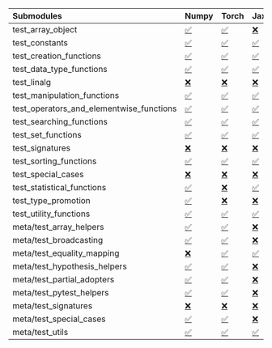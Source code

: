 | Submodules                               | Numpy                                                                                                                           | Torch                                                                                                                           | Jax                                                                                                                             | Tensorflow                                                                                                                      |
|:-----------------------------------------|:--------------------------------------------------------------------------------------------------------------------------------|:--------------------------------------------------------------------------------------------------------------------------------|:--------------------------------------------------------------------------------------------------------------------------------|:--------------------------------------------------------------------------------------------------------------------------------|
| test_array_object                        | <a href="https://github.com/unifyai/ivy/runs/8166126554?check_suite_focus=true" rel="noopener noreferrer" target="_blank">✅</a> | <a href="https://github.com/unifyai/ivy/runs/8166127900?check_suite_focus=true" rel="noopener noreferrer" target="_blank">✅</a> | <a href="https://github.com/unifyai/ivy/runs/8166128977?check_suite_focus=true" rel="noopener noreferrer" target="_blank">❌</a> | <a href="https://github.com/unifyai/ivy/runs/8166129767?check_suite_focus=true" rel="noopener noreferrer" target="_blank">✅</a> |
| test_constants                           | <a href="https://github.com/unifyai/ivy/runs/8166126584?check_suite_focus=true" rel="noopener noreferrer" target="_blank">✅</a> | <a href="https://github.com/unifyai/ivy/runs/8166127948?check_suite_focus=true" rel="noopener noreferrer" target="_blank">✅</a> | <a href="https://github.com/unifyai/ivy/runs/8166129020?check_suite_focus=true" rel="noopener noreferrer" target="_blank">✅</a> | <a href="https://github.com/unifyai/ivy/runs/8166129794?check_suite_focus=true" rel="noopener noreferrer" target="_blank">✅</a> |
| test_creation_functions                  | <a href="https://github.com/unifyai/ivy/runs/8166126618?check_suite_focus=true" rel="noopener noreferrer" target="_blank">✅</a> | <a href="https://github.com/unifyai/ivy/runs/8166127979?check_suite_focus=true" rel="noopener noreferrer" target="_blank">✅</a> | <a href="https://github.com/unifyai/ivy/runs/8166129086?check_suite_focus=true" rel="noopener noreferrer" target="_blank">✅</a> | <a href="https://github.com/unifyai/ivy/runs/8166129827?check_suite_focus=true" rel="noopener noreferrer" target="_blank">✅</a> |
| test_data_type_functions                 | <a href="https://github.com/unifyai/ivy/runs/8166126646?check_suite_focus=true" rel="noopener noreferrer" target="_blank">✅</a> | <a href="https://github.com/unifyai/ivy/runs/8166128016?check_suite_focus=true" rel="noopener noreferrer" target="_blank">✅</a> | <a href="https://github.com/unifyai/ivy/runs/8166129131?check_suite_focus=true" rel="noopener noreferrer" target="_blank">✅</a> | <a href="https://github.com/unifyai/ivy/runs/8166129856?check_suite_focus=true" rel="noopener noreferrer" target="_blank">✅</a> |
| test_linalg                              | <a href="https://github.com/unifyai/ivy/runs/8166126676?check_suite_focus=true" rel="noopener noreferrer" target="_blank">❌</a> | <a href="https://github.com/unifyai/ivy/runs/8166128057?check_suite_focus=true" rel="noopener noreferrer" target="_blank">❌</a> | <a href="https://github.com/unifyai/ivy/runs/8166129171?check_suite_focus=true" rel="noopener noreferrer" target="_blank">❌</a> | <a href="https://github.com/unifyai/ivy/runs/8166129885?check_suite_focus=true" rel="noopener noreferrer" target="_blank">❌</a> |
| test_manipulation_functions              | <a href="https://github.com/unifyai/ivy/runs/8166126719?check_suite_focus=true" rel="noopener noreferrer" target="_blank">✅</a> | <a href="https://github.com/unifyai/ivy/runs/8166128122?check_suite_focus=true" rel="noopener noreferrer" target="_blank">✅</a> | <a href="https://github.com/unifyai/ivy/runs/8166129215?check_suite_focus=true" rel="noopener noreferrer" target="_blank">✅</a> | <a href="https://github.com/unifyai/ivy/runs/8166129925?check_suite_focus=true" rel="noopener noreferrer" target="_blank">✅</a> |
| test_operators_and_elementwise_functions | <a href="https://github.com/unifyai/ivy/runs/8166126759?check_suite_focus=true" rel="noopener noreferrer" target="_blank">✅</a> | <a href="https://github.com/unifyai/ivy/runs/8166128178?check_suite_focus=true" rel="noopener noreferrer" target="_blank">✅</a> | <a href="https://github.com/unifyai/ivy/runs/8166129254?check_suite_focus=true" rel="noopener noreferrer" target="_blank">✅</a> | <a href="https://github.com/unifyai/ivy/runs/8166129970?check_suite_focus=true" rel="noopener noreferrer" target="_blank">✅</a> |
| test_searching_functions                 | <a href="https://github.com/unifyai/ivy/runs/8166126800?check_suite_focus=true" rel="noopener noreferrer" target="_blank">✅</a> | <a href="https://github.com/unifyai/ivy/runs/8166128244?check_suite_focus=true" rel="noopener noreferrer" target="_blank">✅</a> | <a href="https://github.com/unifyai/ivy/runs/8166129284?check_suite_focus=true" rel="noopener noreferrer" target="_blank">✅</a> | <a href="https://github.com/unifyai/ivy/runs/8166130043?check_suite_focus=true" rel="noopener noreferrer" target="_blank">✅</a> |
| test_set_functions                       | <a href="https://github.com/unifyai/ivy/runs/8166126832?check_suite_focus=true" rel="noopener noreferrer" target="_blank">✅</a> | <a href="https://github.com/unifyai/ivy/runs/8166128298?check_suite_focus=true" rel="noopener noreferrer" target="_blank">✅</a> | <a href="https://github.com/unifyai/ivy/runs/8166129323?check_suite_focus=true" rel="noopener noreferrer" target="_blank">✅</a> | <a href="https://github.com/unifyai/ivy/runs/8166130086?check_suite_focus=true" rel="noopener noreferrer" target="_blank">✅</a> |
| test_signatures                          | <a href="https://github.com/unifyai/ivy/runs/8166126864?check_suite_focus=true" rel="noopener noreferrer" target="_blank">❌</a> | <a href="https://github.com/unifyai/ivy/runs/8166128357?check_suite_focus=true" rel="noopener noreferrer" target="_blank">❌</a> | <a href="https://github.com/unifyai/ivy/runs/8166129356?check_suite_focus=true" rel="noopener noreferrer" target="_blank">❌</a> | <a href="https://github.com/unifyai/ivy/runs/8166130131?check_suite_focus=true" rel="noopener noreferrer" target="_blank">❌</a> |
| test_sorting_functions                   | <a href="https://github.com/unifyai/ivy/runs/8166126908?check_suite_focus=true" rel="noopener noreferrer" target="_blank">✅</a> | <a href="https://github.com/unifyai/ivy/runs/8166128404?check_suite_focus=true" rel="noopener noreferrer" target="_blank">✅</a> | <a href="https://github.com/unifyai/ivy/runs/8166129383?check_suite_focus=true" rel="noopener noreferrer" target="_blank">✅</a> | <a href="https://github.com/unifyai/ivy/runs/8166130184?check_suite_focus=true" rel="noopener noreferrer" target="_blank">✅</a> |
| test_special_cases                       | <a href="https://github.com/unifyai/ivy/runs/8166126979?check_suite_focus=true" rel="noopener noreferrer" target="_blank">❌</a> | <a href="https://github.com/unifyai/ivy/runs/8166128443?check_suite_focus=true" rel="noopener noreferrer" target="_blank">❌</a> | <a href="https://github.com/unifyai/ivy/runs/8166129409?check_suite_focus=true" rel="noopener noreferrer" target="_blank">❌</a> | <a href="https://github.com/unifyai/ivy/runs/8166130226?check_suite_focus=true" rel="noopener noreferrer" target="_blank">❌</a> |
| test_statistical_functions               | <a href="https://github.com/unifyai/ivy/runs/8166127069?check_suite_focus=true" rel="noopener noreferrer" target="_blank">✅</a> | <a href="https://github.com/unifyai/ivy/runs/8166128473?check_suite_focus=true" rel="noopener noreferrer" target="_blank">❌</a> | <a href="https://github.com/unifyai/ivy/runs/8166129438?check_suite_focus=true" rel="noopener noreferrer" target="_blank">✅</a> | <a href="https://github.com/unifyai/ivy/runs/8166130260?check_suite_focus=true" rel="noopener noreferrer" target="_blank">❌</a> |
| test_type_promotion                      | <a href="https://github.com/unifyai/ivy/runs/8166127154?check_suite_focus=true" rel="noopener noreferrer" target="_blank">✅</a> | <a href="https://github.com/unifyai/ivy/runs/8166128506?check_suite_focus=true" rel="noopener noreferrer" target="_blank">❌</a> | <a href="https://github.com/unifyai/ivy/runs/8166129465?check_suite_focus=true" rel="noopener noreferrer" target="_blank">❌</a> | <a href="https://github.com/unifyai/ivy/runs/8166130304?check_suite_focus=true" rel="noopener noreferrer" target="_blank">❌</a> |
| test_utility_functions                   | <a href="https://github.com/unifyai/ivy/runs/8166127238?check_suite_focus=true" rel="noopener noreferrer" target="_blank">✅</a> | <a href="https://github.com/unifyai/ivy/runs/8166128543?check_suite_focus=true" rel="noopener noreferrer" target="_blank">✅</a> | <a href="https://github.com/unifyai/ivy/runs/8166129490?check_suite_focus=true" rel="noopener noreferrer" target="_blank">✅</a> | <a href="https://github.com/unifyai/ivy/runs/8166130338?check_suite_focus=true" rel="noopener noreferrer" target="_blank">✅</a> |
| meta/test_array_helpers                  | <a href="https://github.com/unifyai/ivy/runs/8166127313?check_suite_focus=true" rel="noopener noreferrer" target="_blank">✅</a> | <a href="https://github.com/unifyai/ivy/runs/8166128586?check_suite_focus=true" rel="noopener noreferrer" target="_blank">✅</a> | <a href="https://github.com/unifyai/ivy/runs/8166129519?check_suite_focus=true" rel="noopener noreferrer" target="_blank">❌</a> | <a href="https://github.com/unifyai/ivy/runs/8166130372?check_suite_focus=true" rel="noopener noreferrer" target="_blank">✅</a> |
| meta/test_broadcasting                   | <a href="https://github.com/unifyai/ivy/runs/8166127460?check_suite_focus=true" rel="noopener noreferrer" target="_blank">✅</a> | <a href="https://github.com/unifyai/ivy/runs/8166128641?check_suite_focus=true" rel="noopener noreferrer" target="_blank">✅</a> | <a href="https://github.com/unifyai/ivy/runs/8166129553?check_suite_focus=true" rel="noopener noreferrer" target="_blank">❌</a> | <a href="https://github.com/unifyai/ivy/runs/8166130408?check_suite_focus=true" rel="noopener noreferrer" target="_blank">✅</a> |
| meta/test_equality_mapping               | <a href="https://github.com/unifyai/ivy/runs/8166127549?check_suite_focus=true" rel="noopener noreferrer" target="_blank">❌</a> | <a href="https://github.com/unifyai/ivy/runs/8166128680?check_suite_focus=true" rel="noopener noreferrer" target="_blank">✅</a> | <a href="https://github.com/unifyai/ivy/runs/8166129573?check_suite_focus=true" rel="noopener noreferrer" target="_blank">✅</a> | <a href="https://github.com/unifyai/ivy/runs/8166130432?check_suite_focus=true" rel="noopener noreferrer" target="_blank">✅</a> |
| meta/test_hypothesis_helpers             | <a href="https://github.com/unifyai/ivy/runs/8166127626?check_suite_focus=true" rel="noopener noreferrer" target="_blank">✅</a> | <a href="https://github.com/unifyai/ivy/runs/8166128715?check_suite_focus=true" rel="noopener noreferrer" target="_blank">✅</a> | <a href="https://github.com/unifyai/ivy/runs/8166129604?check_suite_focus=true" rel="noopener noreferrer" target="_blank">❌</a> | <a href="https://github.com/unifyai/ivy/runs/8166130452?check_suite_focus=true" rel="noopener noreferrer" target="_blank">✅</a> |
| meta/test_partial_adopters               | <a href="https://github.com/unifyai/ivy/runs/8166127684?check_suite_focus=true" rel="noopener noreferrer" target="_blank">✅</a> | <a href="https://github.com/unifyai/ivy/runs/8166128762?check_suite_focus=true" rel="noopener noreferrer" target="_blank">✅</a> | <a href="https://github.com/unifyai/ivy/runs/8166129630?check_suite_focus=true" rel="noopener noreferrer" target="_blank">❌</a> | <a href="https://github.com/unifyai/ivy/runs/8166130470?check_suite_focus=true" rel="noopener noreferrer" target="_blank">✅</a> |
| meta/test_pytest_helpers                 | <a href="https://github.com/unifyai/ivy/runs/8166127735?check_suite_focus=true" rel="noopener noreferrer" target="_blank">✅</a> | <a href="https://github.com/unifyai/ivy/runs/8166128808?check_suite_focus=true" rel="noopener noreferrer" target="_blank">✅</a> | <a href="https://github.com/unifyai/ivy/runs/8166129658?check_suite_focus=true" rel="noopener noreferrer" target="_blank">❌</a> | <a href="https://github.com/unifyai/ivy/runs/8166130506?check_suite_focus=true" rel="noopener noreferrer" target="_blank">✅</a> |
| meta/test_signatures                     | <a href="https://github.com/unifyai/ivy/runs/8166127775?check_suite_focus=true" rel="noopener noreferrer" target="_blank">❌</a> | <a href="https://github.com/unifyai/ivy/runs/8166128847?check_suite_focus=true" rel="noopener noreferrer" target="_blank">❌</a> | <a href="https://github.com/unifyai/ivy/runs/8166129675?check_suite_focus=true" rel="noopener noreferrer" target="_blank">❌</a> | <a href="https://github.com/unifyai/ivy/runs/8166130530?check_suite_focus=true" rel="noopener noreferrer" target="_blank">❌</a> |
| meta/test_special_cases                  | <a href="https://github.com/unifyai/ivy/runs/8166127818?check_suite_focus=true" rel="noopener noreferrer" target="_blank">✅</a> | <a href="https://github.com/unifyai/ivy/runs/8166128888?check_suite_focus=true" rel="noopener noreferrer" target="_blank">✅</a> | <a href="https://github.com/unifyai/ivy/runs/8166129699?check_suite_focus=true" rel="noopener noreferrer" target="_blank">❌</a> | <a href="https://github.com/unifyai/ivy/runs/8166130557?check_suite_focus=true" rel="noopener noreferrer" target="_blank">✅</a> |
| meta/test_utils                          | <a href="https://github.com/unifyai/ivy/runs/8166127866?check_suite_focus=true" rel="noopener noreferrer" target="_blank">✅</a> | <a href="https://github.com/unifyai/ivy/runs/8166128925?check_suite_focus=true" rel="noopener noreferrer" target="_blank">✅</a> | <a href="https://github.com/unifyai/ivy/runs/8166129729?check_suite_focus=true" rel="noopener noreferrer" target="_blank">✅</a> | <a href="https://github.com/unifyai/ivy/runs/8166130582?check_suite_focus=true" rel="noopener noreferrer" target="_blank">✅</a> |